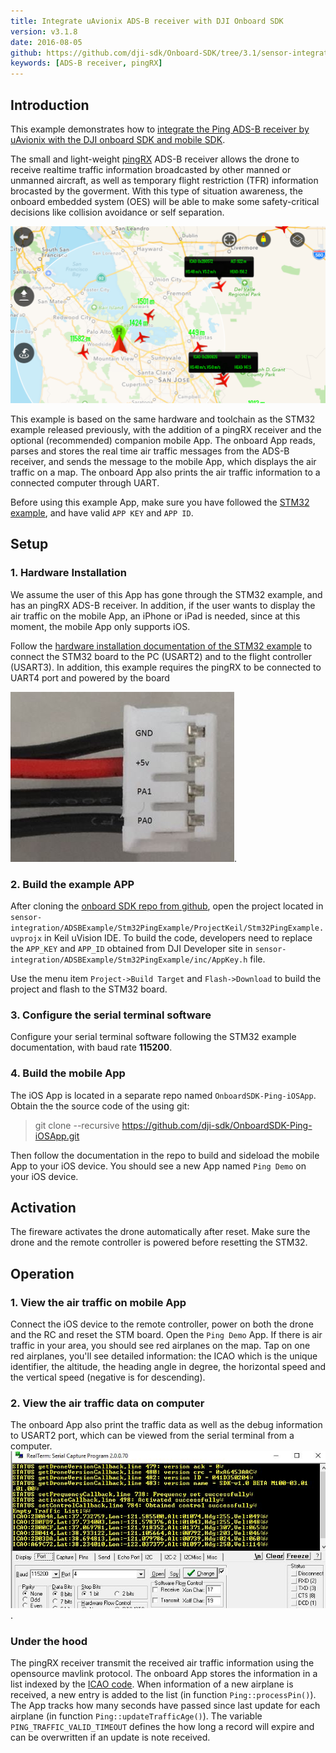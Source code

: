 ```yaml
---
title: Integrate uAvionix ADS-B receiver with DJI Onboard SDK
version: v3.1.8
date: 2016-08-05
github: https://github.com/dji-sdk/Onboard-SDK/tree/3.1/sensor-integration/ADSBExample
keywords: [ADS-B receiver, pingRX]
---
```


## Introduction

This example demonstrates how to [integrate the Ping ADS-B receiver by uAvionix with the DJI onboard SDK and mobile SDK](http://www.dji.com/newsroom/news/dji-and-uavionix-to-release-ads-b-collision-avoidance-developer-kit.html). 

The small and light-weight [pingRX](http://www.uavionix.com/products/pingrx/) ADS-B receiver allows the drone to receive realtime traffic information broadcasted by other manned or unmanned aircraft, as well as temporary flight restriction (TFR) information brocasted by the goverment. With this type of situation awareness, the onboard embedded system (OES) will be able to make some safety-critical decisions like collision avoidance or self separation.

![PingMap](../../../images/Ping/PingMap.png)

This example is based on the same hardware and toolchain as the STM32 example released previously, with the addition of a pingRX receiver and the optional (recommended) companion mobile App. The onboard App reads, parses and stores the real time air traffic messages from the ADS-B receiver, and sends the message to the mobile App, which displays the air traffic on a map. The onboard App also prints the air traffic information to a connected computer through UART.

Before using this example App, make sure you have followed the [STM32 example](../../github-platform-docs/STM32/README.html), and have valid `APP KEY` and `APP ID`.

## Setup

### 1. Hardware Installation

We assume the user of this App has gone through the STM32 example, and has an pingRX ADS-B receiver. In addition, if the user wants to display the air traffic on the mobile App, an iPhone or iPad is needed, since at this moment, the mobile App only supports iOS.

Follow the [hardware installation documentation of the STM32 example](../../github-platform-docs/STM32/README.html#setup) to connect the STM32 board to the PC (USART2) and to the flight controller (USART3). In addition, this example requires the pingRX to be connected to UART4 port and powered by the board

![pingRX_Connection](../../../images/Ping/Ping_STM_connection.jpg).


### 2. Build the example APP

After cloning the [onboard SDK repo from github](https://github.com/dji-sdk/Onboard-SDK), open the project located in `sensor-integration/ADSBExample/Stm32PingExample/ProjectKeil/Stm32PingExample.uvprojx` in Keil uVision IDE. To build the code, developers need to replace the `APP_KEY` and `APP_ID` obtained from DJI Developer site in `sensor-integration/ADSBExample/Stm32PingExample/inc/AppKey.h` file.

Use the menu item `Project->Build Target` and `Flash->Download` to build the project and flash to the STM32 board.

### 3. Configure the serial terminal software

Configure your serial terminal software following the STM32 example documentation, with baud rate **115200**.

### 4. Build the mobile App

The iOS App is located in a separate repo named `OnboardSDK-Ping-iOSApp`. Obtain the the source code of the using git:
> git clone --recursive https://github.com/dji-sdk/OnboardSDK-Ping-iOSApp.git

Then follow the documentation in the repo to build and sideload the mobile App to your iOS device. You should see a new App named `Ping Demo` on your iOS device.

## Activation

The fireware activates the drone automatically after reset. Make sure the drone and the remote controller is powered before resetting the STM32. 

## Operation

### 1. View the air traffic on mobile App

Connect the iOS device to the remote controller, power on both the drone and the RC and reset the STM board. Open the `Ping Demo` App. If there is air traffic in your area, you should see red airplanes on the map. Tap on one red airplanes, you'll see detailed information: the ICAO which is the unique identifier, the altitude, the heading angle in degree, the horizontal speed and the vertical speed (negative is for descending).


### 2. View the air traffic data on computer

The onboard App also print the traffic data as well as the debug information to USART2 port, which can be viewed from the serial terminal from a computer.
![PingTerminal](../../../images/Ping/PingTerminal.jpg).

### Under the hood

The pingRX receiver transmit the received air traffic information using the opensource mavlink protocol. The onboard App stores the information in a list indexed by the [ICAO code](https://en.wikipedia.org/wiki/Aviation_transponder_interrogation_modes#ICAO_24-bit_address). When information of a new airplane is received, a new entry is added to the list (in function `Ping::processPin()`). The App tracks how many seconds have passed since last update for each airplane (in function `Ping::updateTrafficAge()`). The variable `PING_TRAFFIC_VALID_TIMEOUT` defines the how long a record will expire and can be overwritten if an update is note received. 

